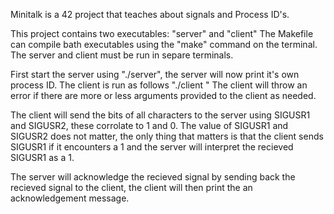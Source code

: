 Minitalk is a 42 project that teaches about signals and Process ID's.

This project contains two executables: "server" and "client"
The Makefile can compile bath executables using the "make" command on the terminal.
The server and client must be run in separe terminals.

First start the server using "./server", the server will now print it's own process ID.
The client is run as follows "./client <Process ID of the server> <The string the is sent to the server>"
The client will throw an error if there are more or less arguments provided to the client as needed.

The client will send the bits of all characters to the server using SIGUSR1 and SIGUSR2, these corrolate to 1 and 0.
The value of SIGUSR1 and SIGUSR2 does not matter, the only thing that matters is that the client sends SIGUSR1 if
it encounters a 1 and the server will interpret the recieved SIGUSR1 as a 1.

The server will acknowledge the recieved signal by sending back the recieved signal to the client, the client will
then print the an acknowledgement message.



